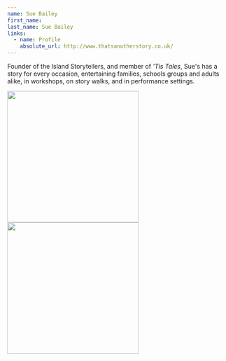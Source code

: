```yaml
---
name: Sue Bailey
first_name: 
last_name: Sue Bailey
links:
  - name: Profile
    absolute_url: http://www.thatsanotherstory.co.uk/
---
```


Founder of the Island Storytellers, and member of *'Tis Tales*, Sue's has a story for every occasion, entertaining families, schools groups and adults alike, in workshops, on story walks, and in performance settings.

<img src="../../assets/images/sue-kids.jpg" width=300 /> <img src="../../assets/images/sue-bailey.jpg" width=300 />

